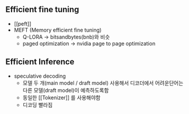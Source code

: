 
## Efficient fine tuning
- [[peft]]
- MEFT (Memory efficient fine tuning)
	- Q-LORA -> bitsandbytes(bnb)와 비슷
	- paged optimization -> nvidia page to page optimization


## Efficient Inference
- speculative decoding
	- 모델 두 개(main model / draft model) 사용해서 디코더에서 어려운단어는 다른 모델(draft model)이 예측하도록함
	- 동일한 [[Tokenizer]] 를 사용해야함
	- 디코딩 빨라짐

